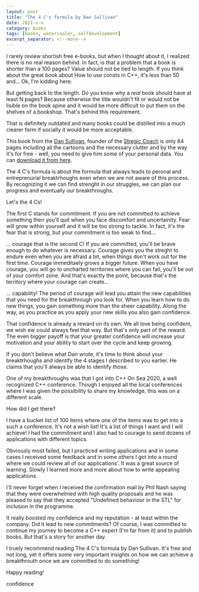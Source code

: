 ```yaml
---
layout: post
title: "The 4 C's formula by Dan Sullivan"
date: 2021-x-x
category: books
tags: [books, watercooler, selfdevelopment]
excerpt_separator: <!--more-->
---
```

I rarely review shortish free e-books, but when I thought about it, I realized there is no real reason behind. In fact, is that a problem that a book is shorter than a 100 pages? Value should not be tied to length. If you think about the great book about How to use consts in C++, it's less than 50 and... Ok, I'm kidding here.

But getting back to the length. Do you know why a *real* book should have at least N pages? Because otherwise the title wouldn't fit or would not be lisible on the book spine and it would be more difficult to put them on the shelves of a bookshop. That's behind this requirement.

That is definitely outdated and many books could be distilled into a much clearer form if socially it would be more acceptable.

This book from the [Dan Sullivan](), founder of the [Stregic Coach]() is only 84 pages including all the cartoons and the necessary clutter and by the way it's for free - well, you need to give him some of your personal data. You can [download it from here](http://now.strategiccoach.com/4cs-formula).

The 4 C's formula is about the formula that always leads to peronal and entreprenurial breaktrhoughs even when we are not aware of this process. By recognizing it we can find strenght in our struggles, we can plan our progress and eventually our breakthroughs.

Let's the 4 Cs!

The first C stands for commitment. If you are not committed to achieve something then you'll quit when you face discomfort and uncertainity. Fear will grow within yourself and it will be too strong to tackle. In fact, it's the fear that is strong, but your commitment is too weak to find...

... courage that is the second C! If you are committed, you'll be brave enough to do whatever is necessary. Courage gives you the streght to endure even when you are afraid a bit, when things don't work out for the first time. Courage immeditaely grows a bigger future. When you have courage, you will go to uncharted territories where you can fail, you'll be out of your comfort zone. And that's exactly the point, because that's the territory where your courage can create...

... capability! The period of courage will lead you attain the new capabilities that you need for the breakthrough you look for. When you learn how to do new things, you gain something more than the sheer capability. Along the way, as you practice as you apply your new skills you also gain confidence.

That confidence is already a reward on its own. We all love being confident, we wish ew could always feel that way. But that's only part of the reward. The even bigger payoff is that your greater confidence will increase your motivation and your ability to start over the cycle and keep growing.

If you don't believe what Dan wrote, it's time to think about your breaktrhoughs and identify the 4 stages I described to you earlier. He claims that you'll always be able to identify those.

One of my breakthroughs was that I got into C++ On Sea 2020, a well recognized C++ conference. Though I enjoyed all the local conferences where I was given the possibility to share my knowledge, this was on a different scale.

How did I get there?

I have a bucket list of 100 items where one of the items was to get into a such a conference. It's not a wish list! It's a list of things I want and I will achieve! I had the commitment and I also had to courage to send dozens of applications with different topics.

Obviously most failed, but I practiced writing applications and in some cases I received some feedback and in some others I got into a round where we could review all of our applications'. It was a great source of learning. Slowly I learned more and more about how to write appealing applications.

I'll never forget when I received the confirmation mail by Phil Nash saying that they were overwhelmed with high quality proposals and he was pleased to say that they accepted "Undefined behaviour in the STL" for inclusion in the programme.

It really boosted my confidence and my reputation - at least within the company. Did it lead to new commitments? Of course, I was committed to continue my journey to become a C++ expert (I'm far from it) and to publish books. But that's a story for another day.

I truely recommend reading The 4 C's formula by Dan Sullivan. It's free and not long, yet it offers some very important insights on how we can achieve a breakthrouth once we are committed to do something!

Happy reading!


confidence
